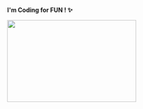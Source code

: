 <b>I'm Coding for FUN ! ✨</b>

<img width="300" height="190" src="https://github-readme-stats.vercel.app/api/top-langs/?username=Ryuuusuke&layout=compact&title_color=FF76CE&text_color=FF76CE&hide_border=true&bg_color=00000000"/>
<!--
**Ryuuusuke/Ryuuusuke** is a ✨ _special_ ✨ repository because its `README.md` (this file) appears on your GitHub profile.

Here are some ideas to get you started:

- 🔭 I’m currently working on ...
- 🌱 I’m currently learning ...
- 👯 I’m looking to collaborate on ...
- 🤔 I’m looking for help with ...
- 💬 Ask me about ...
- 📫 How to reach me: ...
- 😄 Pronouns: ...
- ⚡ Fun fact: ...
-->
